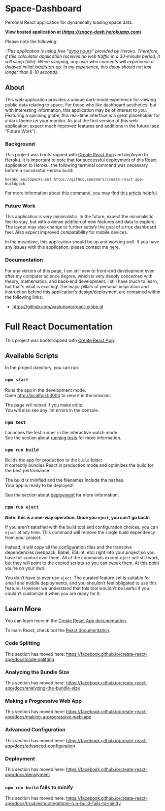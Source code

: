 # Space-Dashboard
Personal React application for dynamically loading space data.

**View hosted application at (_https://space-dash.herokuapp.com_)**

Please note the following:

*-This application is using free "[dyno hours](https://devcenter.heroku.com/articles/free-dyno-hours)" provided by Heroku. Therefore, if this calculator application receives no web traffic in a 30-minute period, it will sleep (idle). When sleeping, any user who connects will experience a delayed initial load/start up. In my experience, this delay should not last longer than 8-10 seconds.*


## About

This web application provides a unique dark-mode experience for viewing public data relating to space. For those who like dashboard aesthetics, but with interesting information, this application may be of interest to you. Featuring a spinning globe, this real-time interface is a great placeholder for a dark theme on your monitor. As just the first version of this web application, expect much improved features and additions in the future (see "Future Work"). 

### Background

This project was bootstrapped with [Create React App](https://github.com/facebook/create-react-app) and deployed to Heroku. It is important to note that for successful deployment of this React application to Heroku, the following terminal command was necessary before a successful Heroku build:

```
heroku buildpacks:set https://github.com/mars/create-react-app-buildpack

```
For more information about this command, you may find [this article]( https://medium.com/@alberto.carlos/deploying-a-react-application-on-heroku-70155d147ce4) helpful.

### Future Work
This application is very minimalistic. In the future, expect the minimalistic feel to stay, but with a dense addition of new features and data to explore. The layout may also change to further satisfy the goal of a true dashboard feel. Also expect improved compatability for mobile devices. 

In the meantime, this application should be up and working well. If you have any issues with this application, please contact me [here](https://chris-pieper.bss.design/contact.html). 


### Documentation
For any visitors of this page, I am still new to front-end development even after my computer science degree, which is very deeply concerned with theory, mathematics, and back-end development. I still have much to learn, but that's what is exciting! The major pillars of personal inspiration and instruction behind this application's design/deployment are contained within the following links:

- https://github.com/vasturiano/react-globe.gl










# Full React Documentation


This project was bootstrapped with [Create React App](https://github.com/facebook/create-react-app).

## Available Scripts

In the project directory, you can run:

### `npm start`

Runs the app in the development mode.<br />
Open [http://localhost:3000](http://localhost:3000) to view it in the browser.

The page will reload if you make edits.<br />
You will also see any lint errors in the console.

### `npm test`

Launches the test runner in the interactive watch mode.<br />
See the section about [running tests](https://facebook.github.io/create-react-app/docs/running-tests) for more information.

### `npm run build`

Builds the app for production to the `build` folder.<br />
It correctly bundles React in production mode and optimizes the build for the best performance.

The build is minified and the filenames include the hashes.<br />
Your app is ready to be deployed!

See the section about [deployment](https://facebook.github.io/create-react-app/docs/deployment) for more information.

### `npm run eject`

**Note: this is a one-way operation. Once you `eject`, you can’t go back!**

If you aren’t satisfied with the build tool and configuration choices, you can `eject` at any time. This command will remove the single build dependency from your project.

Instead, it will copy all the configuration files and the transitive dependencies (webpack, Babel, ESLint, etc) right into your project so you have full control over them. All of the commands except `eject` will still work, but they will point to the copied scripts so you can tweak them. At this point you’re on your own.

You don’t have to ever use `eject`. The curated feature set is suitable for small and middle deployments, and you shouldn’t feel obligated to use this feature. However we understand that this tool wouldn’t be useful if you couldn’t customize it when you are ready for it.

## Learn More

You can learn more in the [Create React App documentation](https://facebook.github.io/create-react-app/docs/getting-started).

To learn React, check out the [React documentation](https://reactjs.org/).

### Code Splitting

This section has moved here: https://facebook.github.io/create-react-app/docs/code-splitting

### Analyzing the Bundle Size

This section has moved here: https://facebook.github.io/create-react-app/docs/analyzing-the-bundle-size

### Making a Progressive Web App

This section has moved here: https://facebook.github.io/create-react-app/docs/making-a-progressive-web-app

### Advanced Configuration

This section has moved here: https://facebook.github.io/create-react-app/docs/advanced-configuration

### Deployment

This section has moved here: https://facebook.github.io/create-react-app/docs/deployment

### `npm run build` fails to minify

This section has moved here: https://facebook.github.io/create-react-app/docs/troubleshooting#npm-run-build-fails-to-minify
